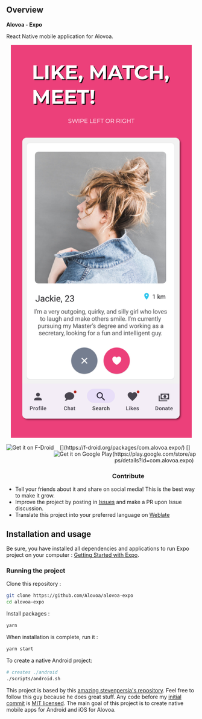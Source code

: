 ## Overview

**Alovoa - Expo**

React Native mobile application for Alovoa.

<p align="center">
<img src="https://raw.githubusercontent.com/Alovoa/alovoa-expo/master/fastlane/metadata/android/en-US/images/phoneScreenshots/p1.png" width="480">
</p>

<p align="center">
[<img style="float:left" src="https://fdroid.gitlab.io/artwork/badge/get-it-on.png" alt="Get it on F-Droid" height="80">](https://f-droid.org/packages/com.alovoa.expo/)
[<img style="float:left" src="https://play.google.com/intl/en_us/badges/images/generic/en-play-badge.png" alt="Get it on Google Play" height="80">](https://play.google.com/store/apps/details?id=com.alovoa.expo)
</p>

### Contribute

- Tell your friends about it and share on social media! This is the best way to make it grow.
- Improve the project by posting in [Issues](https://github.com/Alovoa/alovoa-expo/issues) and make a PR upon Issue discussion.
- Translate this project into your preferred language on [Weblate](https://hosted.weblate.org/projects/alovoa-expo/alovoa-expo/)

## Installation and usage

Be sure, you have installed all dependencies and applications to run Expo project on your computer : [Getting Started with Expo](https://docs.expo.io/get-started/installation/).

### Running the project

Clone this repository :

```bash
git clone https://github.com/Alovoa/alovoa-expo
cd alovoa-expo
```

Install packages :

```bash
yarn
```

When installation is complete, run it :

```bash
yarn start
```

To create a native Android project:

```bash
# creates ./android
./scripts/android.sh
```

This project is based by this [amazing stevenpersia's repository](https://github.com/stevenpersia/tinder-expo). Feel free to follow this guy because he does great stuff. Any code before my [initial commit](https://github.com/Alovoa/alovoa-expo/commit/5b4acdfbd1f54b46d65ffffb1c8e98fb0eff246a) is [MIT licensed](https://github.com/Alovoa/alovoa-expo/blob/master/LICENSE_old). The main goal of this project is to create native mobile apps for Android and iOS for Alovoa.
